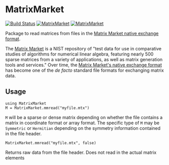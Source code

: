 # MatrixMarket

[![Build Status](https://travis-ci.org/JuliaSparse/MatrixMarket.jl.png?branch=master)](https://travis-ci.org/JuliaSparse/MatrixMarket.jl)
[![MatrixMarket](http://pkg.julialang.org/badges/MatrixMarket_release.svg)](http://pkg.julialang.org/?pkg=MatrixMarket&ver=release)
[![MatrixMarket](http://pkg.julialang.org/badges/MatrixMarket_nightly.svg)](http://pkg.julialang.org/?pkg=MatrixMarket&ver=nightly)

Package to read matrices from files in the [Matrix Market native exchange
format](http://math.nist.gov/MatrixMarket/formats.html#MMformat).

The [Matrix Market](http://math.nist.gov/MatrixMarket/) is a NIST repository of
"test data for use in comparative studies of algorithms for numerical linear
algebra, featuring nearly 500 sparse matrices from a variety of applications,
as well as matrix generation tools and services." Over time, the [Matrix Market's
native exchange format](http://math.nist.gov/MatrixMarket/formats.html#MMformat)
has become one of the _de facto_ standard file formats for exchanging matrix
data.

## Usage

    using MatrixMarket
    M = MatrixMarket.mmread("myfile.mtx")

`M` will be a sparse or dense matrix depending on whether the file contains a matrix
in coordinate format or array format. The specific type of `M` may be `Symmetric` or
`Hermitian` depending on the symmetry information contained in the file header.

    MatrixMarket.mmread("myfile.mtx", false)

Returns raw data from the file header. Does not read in the actual matrix elements

